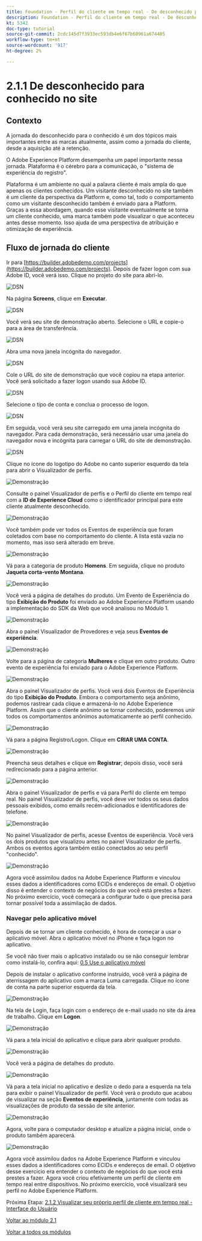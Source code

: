 ```yaml
---
title: Foundation - Perfil do cliente em tempo real - De desconhecido para conhecido no site
description: Foundation - Perfil do cliente em tempo real - De desconhecido para conhecido no site
kt: 5342
doc-type: tutorial
source-git-commit: 2cdc145d7f3933ec593db4e6f67b60961a674405
workflow-type: tm+mt
source-wordcount: '917'
ht-degree: 2%

---
```


# 2.1.1 De desconhecido para conhecido no site

## Contexto

A jornada do desconhecido para o conhecido é um dos tópicos mais importantes entre as marcas atualmente, assim como a jornada do cliente, desde a aquisição até a retenção.

O Adobe Experience Platform desempenha um papel importante nessa jornada. Plataforma é o cérebro para a comunicação, o &quot;sistema de experiência do registro&quot;.

Plataforma é um ambiente no qual a palavra cliente é mais ampla do que apenas os clientes conhecidos. Um visitante desconhecido no site também é um cliente da perspectiva da Platform e, como tal, todo o comportamento como um visitante desconhecido também é enviado para a Platform. Graças a essa abordagem, quando esse visitante eventualmente se torna um cliente conhecido, uma marca também pode visualizar o que aconteceu antes desse momento. Isso ajuda de uma perspectiva de atribuição e otimização de experiência.

## Fluxo de jornada do cliente

Ir para [https://builder.adobedemo.com/projects](https://builder.adobedemo.com/projects). Depois de fazer logon com sua Adobe ID, você verá isso. Clique no projeto do site para abri-lo.

![DSN](../../gettingstarted/gettingstarted/images/web8.png)

Na página **Screens**, clique em **Executar**.

![DSN](../../gettingstarted/gettingstarted/images/web2.png)

Você verá seu site de demonstração aberto. Selecione o URL e copie-o para a área de transferência.

![DSN](../../gettingstarted/gettingstarted/images/web3.png)

Abra uma nova janela incógnita do navegador.

![DSN](../../gettingstarted/gettingstarted/images/web4.png)

Cole o URL do site de demonstração que você copiou na etapa anterior. Você será solicitado a fazer logon usando sua Adobe ID.

![DSN](../../gettingstarted/gettingstarted/images/web5.png)

Selecione o tipo de conta e conclua o processo de logon.

![DSN](../../gettingstarted/gettingstarted/images/web6.png)

Em seguida, você verá seu site carregado em uma janela incógnita do navegador. Para cada demonstração, será necessário usar uma janela do navegador nova e incógnita para carregar o URL do site de demonstração.

![DSN](../../gettingstarted/gettingstarted/images/web7.png)

Clique no ícone do logotipo do Adobe no canto superior esquerdo da tela para abrir o Visualizador de perfis.

![Demonstração](../../datacollection/module1.2/images/pv1.png)

Consulte o painel Visualizador de perfis e o Perfil do cliente em tempo real com a **ID de Experience Cloud** como o identificador principal para este cliente atualmente desconhecido.

![Demonstração](../../datacollection/module1.2/images/pv2.png)

Você também pode ver todos os Eventos de experiência que foram coletados com base no comportamento do cliente. A lista está vazia no momento, mas isso será alterado em breve.

![Demonstração](../../datacollection/module1.2/images/pv3.png)

Vá para a categoria de produto **Homens**. Em seguida, clique no produto **Jaqueta corta-vento Montana**.

![Demonstração](../../datacollection/module1.2/images/pv4.png)

Você verá a página de detalhes do produto. Um Evento de Experiência do tipo **Exibição do Produto** foi enviado ao Adobe Experience Platform usando a implementação do SDK da Web que você analisou no Módulo 1.

![Demonstração](../../datacollection/module1.2/images/pv5.png)

Abra o painel Visualizador de Provedores e veja seus **Eventos de experiência**.

![Demonstração](../../datacollection/module1.2/images/pv6.png)

Volte para a página de categoria **Mulheres** e clique em outro produto. Outro evento de experiência foi enviado para o Adobe Experience Platform.

![Demonstração](../../datacollection/module1.2/images/pv7.png)

Abra o painel Visualizador de perfis. Você verá dois Eventos de Experiência do tipo **Exibição do Produto**. Embora o comportamento seja anônimo, podemos rastrear cada clique e armazená-lo no Adobe Experience Platform. Assim que o cliente anônimo se tornar conhecido, poderemos unir todos os comportamentos anônimos automaticamente ao perfil conhecido.

![Demonstração](../../datacollection/module1.2/images/pv8.png)

Vá para a página Registro/Logon. Clique em **CRIAR UMA CONTA**.

![Demonstração](../../datacollection/module1.2/images/pv9.png)

Preencha seus detalhes e clique em **Registrar**; depois disso, você será redirecionado para a página anterior.

![Demonstração](../../datacollection/module1.2/images/pv10.png)

Abra o painel Visualizador de perfis e vá para Perfil do cliente em tempo real. No painel Visualizador de perfis, você deve ver todos os seus dados pessoais exibidos, como emails recém-adicionados e identificadores de telefone.

![Demonstração](../../datacollection/module1.2/images/pv11.png)

No painel Visualizador de perfis, acesse Eventos de experiência. Você verá os dois produtos que visualizou antes no painel Visualizador de perfis. Ambos os eventos agora também estão conectados ao seu perfil &quot;conhecido&quot;.

![Demonstração](../../datacollection/module1.2/images/pv12.png)

Agora você assimilou dados na Adobe Experience Platform e vinculou esses dados a identificadores como ECIDs e endereços de email. O objetivo disso é entender o contexto de negócios do que você está prestes a fazer. No próximo exercício, você começará a configurar tudo o que precisa para tornar possível toda a assimilação de dados.

### Navegar pelo aplicativo móvel

Depois de se tornar um cliente conhecido, é hora de começar a usar o aplicativo móvel. Abra o aplicativo móvel no iPhone e faça logon no aplicativo.

Se você não tiver mais o aplicativo instalado ou se não conseguir lembrar como instalá-lo, confira aqui: [0.5 Use o aplicativo móvel](../../gettingstarted/gettingstarted/ex5.md)

Depois de instalar o aplicativo conforme instruído, você verá a página de aterrissagem do aplicativo com a marca Luma carregada. Clique no ícone de conta na parte superior esquerda da tela.

![Demonstração](./images/app_hp.png)

Na tela de Login, faça login com o endereço de e-mail usado no site da área de trabalho. Clique em **Logon**.

![Demonstração](./images/app_acc.png)

Vá para a tela inicial do aplicativo e clique para abrir qualquer produto.

![Demonstração](./images/app_hp.png)

Você verá a página de detalhes do produto.

![Demonstração](./images/app_carst.png)

Vá para a tela inicial no aplicativo e deslize o dedo para a esquerda na tela para exibir o painel Visualizador de perfil. Você verá o produto que acabou de visualizar na seção **Eventos de experiência**, juntamente com todas as visualizações de produto da sessão de site anterior.

![Demonstração](./images/app_after_carst.png)

Agora, volte para o computador desktop e atualize a página inicial, onde o produto também aparecerá.

![Demonstração](./images/lb_x_aftermobile.png)

Agora você assimilou dados na Adobe Experience Platform e vinculou esses dados a identificadores como ECIDs e endereços de email. O objetivo desse exercício era entender o contexto de negócios do que você está prestes a fazer. Agora você criou efetivamente um perfil de cliente em tempo real entre dispositivos. No próximo exercício, você visualizará seu perfil no Adobe Experience Platform.

Próxima Etapa: [2.1.2 Visualizar seu próprio perfil de cliente em tempo real - Interface do Usuário](./ex2.md)

[Voltar ao módulo 2.1](./real-time-customer-profile.md)

[Voltar a todos os módulos](../../../overview.md)
